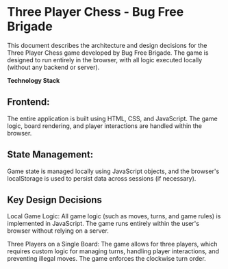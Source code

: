 # **Three Player Chess - Bug Free Brigade**

This document describes the architecture and design decisions for the Three Player Chess game developed by Bug Free Brigade. The game is designed to run entirely in the browser, with all logic executed locally (without any backend or server).

**Technology Stack**

## Frontend:
The entire application is built using HTML, CSS, and JavaScript. The game logic, board rendering, and player interactions are handled within the browser.

## State Management: 

Game state is managed locally using JavaScript objects, and the browser's localStorage is used to persist data across sessions (if necessary).

## Key Design Decisions

Local Game Logic:
All game logic (such as moves, turns, and game rules) is implemented in JavaScript. 
The game runs entirely within the user's browser without relying on a server.

Three Players on a Single Board: The game allows for three players, which requires custom logic for managing turns, handling player interactions, and preventing illegal moves. The game enforces the clockwise turn order.

